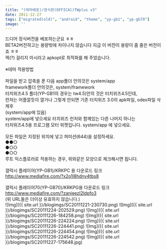 ```yaml
---
title: "(테마배포)/정식판(OFFICAl)TWplus v3"
date: 2011-12-27
tags: ["migrated(old)", "android", "theme", "yp-gb1", "yp-gb70"]
image: ''
---
```


드디어 정식버전을 베포하는군요 ㅎㅎ<br>
BETA2버전하고는 용량밖에 차이나지 않습니다 지금 이 버전이 용량이 좀 줄은 버전이죠 ㅎㅎ<br>
렉(?) 걸리지 마시라고 apkopt로 최적화를 해 주었습니다.<br>
<br>
※테마 적용방법<br>
<br>
파일을 받고 압축을 푼 다음 app폴더 안의것은 system/app<br>
framework폴더 안의것은, system/framework<br>
터치위즈4.5 폴더(YP-GB1의 경우는 tw4.5)안의 것은 터치위즈4.5인데,<br>
런처는 어플깔듯이 깔거나 그렇게 안되면 기존 터치위즈 3.0의 apk파일, odex파일 삭제후<br>
(system/app에 있음)<br>
system/app에 넣으세요 터치위즈 런처와 함께있는 다른 나머지 하나는<br>
터치위즈4.5용 프로그램 모터 위젯입니다. system/app 에 넣으세요.<br>
<br>
모든 파일은 지정된 위치에 넣고 퍼미션(644)을 설정하세요.<br>
●●○<br>
●○○<br>
●○○<br>
루트 익스플로러로 적용하는 경우, 위와같은 모양으로 체크해시면 됩니다.<br>
<br>
갤럭시 플레이어(YP-GB1)/KRKPC 용 다운로드 링크<br>
http://www.mediafire.com/?x2o1l8hdny4tbs8<br><br>
갤럭시 플레이어70(YP-GB70)/KRKPG용 다운로드 링크<br>
http://www.mediafire.com/?zanjeezl2ldpfo3<br>
(위 URL들은 더이상 유효하지 않습니다.)<br>
![Img]({{ site.url }}/blogimgs/SC20111221-230730.png)
![Img]({{ site.url }}/blogimgs/SC20111224-202529.png)
![Img]({{ site.url }}/blogimgs/SC20111226-184258.png)
![Img]({{ site.url }}/blogimgs/SC20111226-224224.png)
![Img]({{ site.url }}/blogimgs/SC20111226-224441.png)
![Img]({{ site.url }}/blogimgs/SC20111226-224454.png)
![Img]({{ site.url }}/blogimgs/SC20111226-224542.png)
![Img]({{ site.url }}/blogimgs/SC20111227-175648.jpg)
